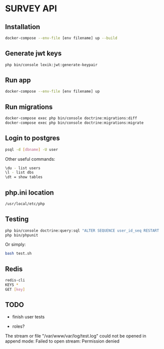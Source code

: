 # SURVEY API

## Installation

```sh
docker-compose --env-file [env filename] up --build
```

## Generate jwt keys
```sh
php bin/console lexik:jwt:generate-keypair
```

## Run app

```sh
docker-compose --env-file [env filename] up
```

## Run migrations

```sh
docker-compose exec php bin/console doctrine:migrations:diff
docker-compose exec php bin/console doctrine:migrations:migrate
```

## Login to postgres

```sh
psql -d [dbname] -U user
```

Other useful commands:

```sh
\du - list users
\l - list dbs
\dt = show tables
```

## php.ini location

```sh
/usr/local/etc/php
```

## Testing

```sh
php bin/console doctrine:query:sql "ALTER SEQUENCE user_id_seq RESTART WITH 1"
php bin/phpunit
```

Or simply:

```sh
bash test.sh
```

## Redis

```sh
redis-cli
KEYS *
GET [key]
```

## TODO

- finish user tests

- roles?

The stream or file "/var/www/var/log/test.log" could not be opened in append mode: Failed to open stream: Permission denied
